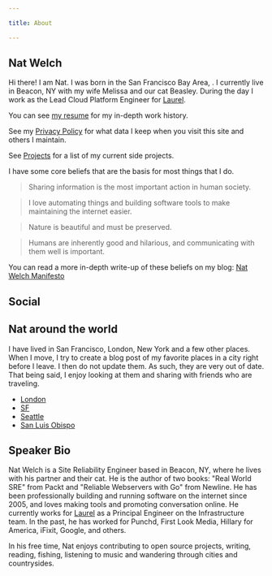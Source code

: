 ```yaml
---

title: About

---
```


## Nat Welch

Hi there! I am Nat. I was born in the San Francisco Bay Area, <Age />. I currently live in Beacon, NY with my wife Melissa and our cat Beasley. During the day I work as the Lead Cloud Platform Engineer for [Laurel](https://laurel.ai/).

You can see [my resume](https://resume.natwelch.com/) for my in-depth work history.

See my [Privacy Policy](https://natwelch.com/wiki/privacy-policy) for what data I keep when you visit this site and others I maintain.

See [Projects](https://natwelch.com/wiki/projects) for a list of my current
side projects.

I have some core beliefs that are the basis for most things that I do.

>   Sharing information is the most important action in human society.

>   I love automating things and building software tools to make maintaining the internet easier.

>   Nature is beautiful and must be preserved.

>   Humans are inherently good and hilarious, and communicating with them well is important.

You can read a more in-depth write-up of these beliefs on my blog: [Nat Welch Manifesto](https://writing.natwelch.com/post/703)

## Social

<div style={{margin: "1em 0em"}}><Social /></div>

## Nat around the world

I have lived in San Francisco, London, New York and a few other places.
When I move, I try to create a blog post of my favorite places in a city
right before I leave. I then do not update them. As such, they are very
out of date. That being said, I enjoy looking at them and sharing with
friends who are traveling.

-   [London](https://writing.natwelch.com/post/526)
-   [SF](https://writing.natwelch.com/post/522)
-   [Seattle](https://foursquare.com/icco/list/places-i-love-in-seattle)
-   [San Luis Obispo](https://foursquare.com/icco/list/my-favorite-foods-in-slo)

## Speaker Bio

Nat Welch is a Site Reliability Engineer based in Beacon, NY, where he lives with his partner and their cat. He is the author of two books: "Real World SRE" from Packt and "Reliable Webservers with Go" from Newline. He has been professionally building and running software on the internet since 2005, and loves making tools and promoting conversation online.  He currently works for [Laurel](https://laurel.ai) as a Principal Engineer on the Infrastructure team. In the past, he has worked for Punchd, First Look Media, Hillary for America, iFixit, Google, and others.

In his free time, Nat enjoys contributing to open source projects, writing, reading, fishing, listening to music and wandering through cities and countrysides.
